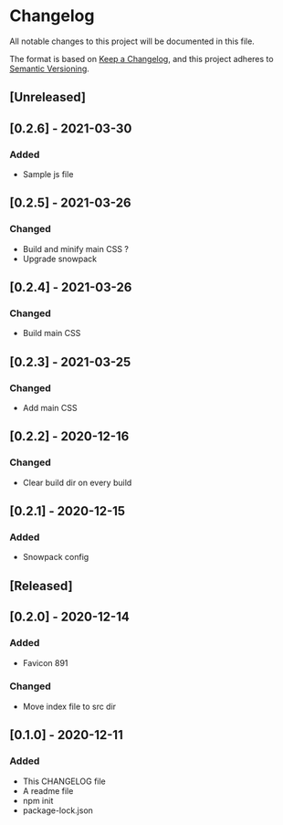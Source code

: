 # Changelog
All notable changes to this project will be documented in this file.

The format is based on [Keep a Changelog](https://keepachangelog.com/en/1.0.0/),
and this project adheres to [Semantic Versioning](https://semver.org/spec/v2.0.0.html).

## [Unreleased]

## [0.2.6] - 2021-03-30
### Added
- Sample js file

## [0.2.5] - 2021-03-26
### Changed
- Build and minify main CSS ?
- Upgrade snowpack

## [0.2.4] - 2021-03-26
### Changed
- Build main CSS

## [0.2.3] - 2021-03-25
### Changed
- Add main CSS

## [0.2.2] - 2020-12-16
### Changed
- Clear build dir on every build

## [0.2.1] - 2020-12-15
### Added
- Snowpack config

## [Released]

## [0.2.0] - 2020-12-14
### Added
- Favicon 891
### Changed
- Move index file to src dir

## [0.1.0] - 2020-12-11
### Added
- This CHANGELOG file
- A readme file
- npm init
- package-lock.json
